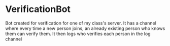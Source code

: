 # VerificationBot

Bot created for verification for one of my class's server. It has a channel where every time a new person joins, an already existing person who knows them can verify them. It then logs who verifies each person in the log channel 

